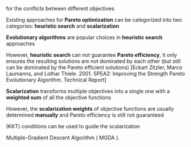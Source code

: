 for the conflicts between different objectives



Existing approaches for **Pareto optimization** can be categorized into two categories: **heuristic search** and **scalarization**



**Evolutionary algorithms** are popular choices in **heuristic search** approaches



However, **heuristic search** can not guarantee **Pareto efficiency**, it only ensures the resulting solutions are not dominated by each other (but still can be dominated by the Pareto efficient solutions) [Eckart Zitzler, Marco Laumanns, and Lothar Thiele. 2001. SPEA2: Improving the
Strength Pareto Evolutionary Algorithm. Technical Report]



**Scalarization** transforms multiple objectives into a single one with a **weighted sum** of all the objective functions



However, the **scalarization weights** of objective functions are usually determined **manually** and Pareto efficiency is still not guaranteed

(KKT) conditions can be used to guide the scalarization

Multiple-Gradient Descent Algorithm ( MGDA ).



